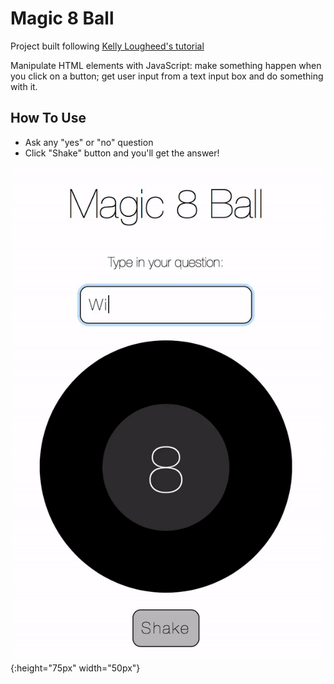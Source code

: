 # Magic 8 Ball 
Project built following [Kelly Lougheed's tutorial](https://medium.com/@kellylougheed/javascript-magic-8-ball-with-basic-dom-manipulation-1636b83c3c26) 

Manipulate HTML elements with JavaScript:  make something happen when you click on a button; get user input from a text input box and do something with it. 

## How To Use
- Ask any "yes" or "no" question
- Click "Shake" button and you'll get the answer!

![magic 8 ball gif](./assets/magic-8-ball.gif){:height="75px" width="50px"}
